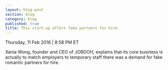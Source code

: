 ```yaml
---
layout: blog-post
section: blog
category: blog
published: true
title: This start-up offers fake partners for hire
---
```

Thursday, 11 Feb 2016 | 8:58 PM ET

Xania Wong, founder and CEO of JOBDOH, explains that its core business is actually to match employers to temporary staff there was a demand for fake romantic partners for hire.
